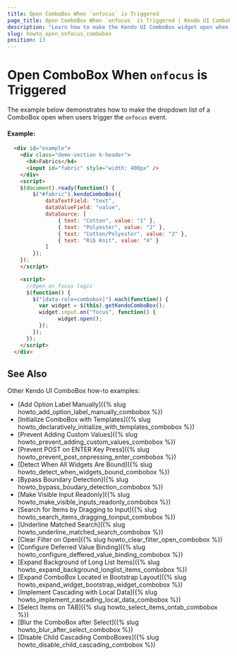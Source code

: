 ```yaml
---
title: Open ComboBox When `onfocus` is Triggered
page_title: Open ComboBox When `onfocus` is Triggered | Kendo UI ComboBox Widget
description: "Learn how to make the Kendo UI ComboBox widget open when the `onfocus` event is triggered by the user."
slug: howto_open_onfocus_combobox
position: 13
---
```


# Open ComboBox When `onfocus` is Triggered

The example below demonstrates how to make the dropdown list of a ComboBox open when users trigger the `onfocus` event. 

#### Example:

```html
  <div id="example">
    <div class="demo-section k-header">
      <h4>Fabrics</h4>
      <input id="fabric" style="width: 400px" />
    </div>
    <script>
    $(document).ready(function() {
        $("#fabric").kendoComboBox({
            dataTextField: "text",
            dataValueField: "value",
            dataSource: [
                { text: "Cotton", value: "1" },
                { text: "Polyester", value: "2" },
                { text: "Cotton/Polyester", value: "3" },
                { text: "Rib Knit", value: "4" }
            ]
        });
    });
    </script>

    <script>
      //Open on focus logic
      $(function() {
        $("[data-role=combobox]").each(function() {
          var widget = $(this).getKendoComboBox();
          widget.input.on("focus", function() {
                widget.open();
          });
        });
      });
    </script>
  </div>
```

## See Also

Other Kendo UI ComboBox how-to examples:

* [Add Option Label Manually]({% slug howto_add_option_label_manually_combobox %})
* [Initialize ComboBox with Templates]({% slug howto_declaratively_initialize_with_templates_combobox %})
* [Prevent Adding Custom Values]({% slug howto_prevent_adding_custom_values_combobox %})
* [Prevent POST on ENTER Key Press]({% slug howto_prevent_post_onpressing_enter_combobox %})
* [Detect When All Widgets Are Bound]({% slug howto_detect_when_widgets_bound_combobox %})
* [Bypass Boundary Detection]({% slug howto_bypass_boudary_detection_combobox %})
* [Make Visible Input Readonly]({% slug howto_make_visible_inputs_readonly_combobox %})
* [Search for Items by Dragging to Input]({% slug howto_search_items_dragging_toinput_combobox %})
* [Underline Matched Search]({% slug howto_underline_matched_search_combobox %})
* [Clear Filter on Open]({% slug howto_clear_filter_open_combobox %})
* [Configure Deferred Value Binding]({% slug howto_configure_deffered_value_binding_combobox %})
* [Expand Background of Long List Items]({% slug howto_expand_background_longlist_items_combobox %})
* [Expand ComboBox Located in Bootstrap Layout]({% slug howto_expand_widget_bootstrap_widget_combobox %})
* [Implement Cascading with Local Data]({% slug howto_implement_cascading_local_data_combobox %})
* [Select Items on TAB]({% slug howto_select_items_ontab_combobox %})
* [Blur the ComboBox after Select]({% slug howto_blur_after_select_combobox %})
* [Disable Child Cascading ComboBoxes]({% slug howto_disable_child_cascading_combobox %})